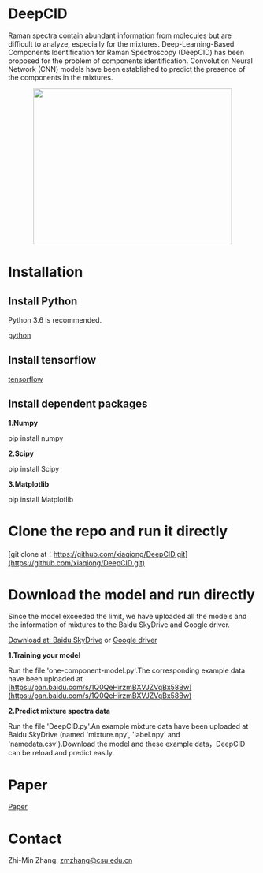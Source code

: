 # DeepCID
Raman spectra contain abundant information from molecules but are difficult to analyze, especially for the mixtures. Deep-Learning-Based Components Identification for Raman Spectroscopy (DeepCID) has been proposed for the problem of components identification. Convolution Neural Network (CNN) models have been established to predict the presence of the components in the mixtures.

<div align="center">
<img src="https://raw.githubusercontent.com/xiaqiong/DeepCID/master/Flowchart_DeepCID.jpg" width=403 height=316 />
</div>

# Installation
## Install Python

Python 3.6 is recommended.

[python](https://www.python.org)

## Install tensorflow

[tensorflow](https://www.tensorflow.org)

## Install dependent packages

**1.Numpy**

pip install numpy

**2.Scipy**

pip install Scipy

**3.Matplotlib**

pip install Matplotlib

# Clone the repo and run it directly

[git clone at：https://github.com/xiaqiong/DeepCID.git](https://github.com/xiaqiong/DeepCID.git) 

# Download the model and run directly

Since the model exceeded the limit, we have uploaded all the models and the  information of mixtures to the Baidu SkyDrive and Google driver.

[Download at: Baidu SkyDrive](https://pan.baidu.com/s/1I0WMEvKvPNicy-i4Ru6uHQ) or [Google driver](https://drive.google.com/drive/folders/1DzMqiJRPDaLn2PcFW_myY_p0PO_VVEpS?usp=sharing)

**1.Training your model**

Run the file 'one-component-model.py'.The corresponding example data have been uploaded at [https://pan.baidu.com/s/1Q0QeHirzmBXVJZVqBx58Bw](https://pan.baidu.com/s/1Q0QeHirzmBXVJZVqBx58Bw) 

**2.Predict mixture spectra data**

Run the file 'DeepCID.py'.An example mixture data have been uploaded at Baidu SkyDrive (named  'mixture.npy', 'label.npy' and 'namedata.csv').Download the model and these example data，DeepCID can be reload and predict easily.

# Paper
[Paper](https://pubs.rsc.org/en/content/articlehtml/2019/an/c8an02212g)

# Contact

Zhi-Min Zhang: zmzhang@csu.edu.cn


